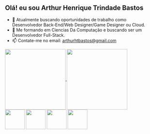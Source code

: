 ## Olá! eu sou Arthur Henrique Trindade Bastos

- 🔭 Atualmente buscando oportunidades de trabalho como Desenvolvedor Back-End/Web Designer/Game Designer ou Cloud.
- 🌱 Me formando em Ciencias Da Computação e buscando ser um Desenvolvedor Full-Stack.
- 📫 Contate-me no email: arthurhtbastos@gmail.com

<a href="https://github.com/anuraghazra/github-readme-stats">
  <img height=200 align="center" src="https://github-readme-stats.vercel.app/api?username=Kuromyuto&theme=tokyonight&show_icons=true" />
</a>
<a href="https://github.com/anuraghazra/convoychat">
  <img height=200 align="center" src="https://github-readme-stats.vercel.app/api/top-langs?username=Kuromyuto&theme=tokyonight&layout=compact&langs_count=8&card_width=320" />
</a>

<div>
<img height=65 width=65 src="https://cdn.jsdelivr.net/gh/devicons/devicon@latest/icons/html5/html5-original.svg" />
<img height=65 width=65 src="https://cdn.jsdelivr.net/gh/devicons/devicon@latest/icons/css3/css3-original.svg" />
<img height=65 width=65 src="https://cdn.jsdelivr.net/gh/devicons/devicon@latest/icons/azure/azure-original.svg" />
<img height=65 width=65 src="https://cdn.jsdelivr.net/gh/devicons/devicon@latest/icons/javascript/javascript-original.svg" />         
</div>                    
